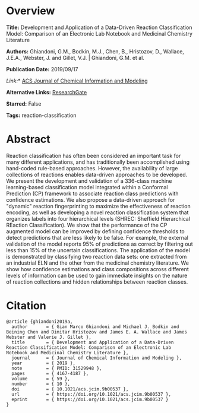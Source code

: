 # Overview
**Title:**
Development and Application of a Data-Driven Reaction Classification Model: Comparison of an Electronic Lab Notebook and Medicinal Chemistry Literature

**Authors:**
Ghiandoni, G.M., Bodkin, M.J., Chen, B., Hristozov, D., Wallace, J.E.A., Webster, J. and Gillet, V.J. |
Ghiandoni, G.M. et al.

**Publication Date:**
2019/09/17

*Link:**
[ACS Journal of Chemical Information and Modeling](https://pubs.acs.org/doi/10.1021/acs.jcim.9b00537)

**Alternative Links:**
[ResearchGate](https://www.researchgate.net/publication/335884361_Development_and_Application_of_a_Data-Driven_Reaction_Classification_Model_Comparison_of_an_ELN_and_the_Medicinal_Chemistry_Literature)

**Starred:**
False

**Tags:**
reaction-classification


# Abstract
Reaction classification has often been considered an important task for many different applications, and has traditionally been accomplished using hand-coded rule-based approaches.
However, the availability of large collections of reactions enables data-driven approaches to be developed.
We present the development and validation of a 336-class machine learning-based classification model integrated within a Conformal Prediction (CP) framework to associate reaction class predictions with confidence estimations.
We also propose a data-driven approach for "dynamic" reaction fingerprinting to maximize the effectiveness of reaction encoding, as well as developing a novel reaction classification system that organizes labels into four hierarchical levels (SHREC: Sheffield Hierarchical REaction Classification).
We show that the performance of the CP augmented model can be improved by defining confidence thresholds to detect predictions that are less likely to be false.
For example, the external validation of the model reports 95% of predictions as correct by filtering out less than 15% of the uncertain classifications.
The application of the model is demonstrated by classifying two reaction data sets: one extracted from an industrial ELN and the other from the medicinal chemistry literature.
We show how confidence estimations and class compositions across different levels of information can be used to gain immediate insights on the nature of reaction collections and hidden relationships between reaction classes.


# Citation
```
@article {ghiandoni2019a,
  author       = { Gian Marco Ghiandoni and Michael J. Bodkin and Beining Chen and Dimitar Hristozov and James E. A. Wallace and James Webster and Valerie J. Gillet },
  title        = { Development and Application of a Data-Driven Reaction Classification Model: Comparison of an Electronic Lab Notebook and Medicinal Chemistry Literature },
  journal      = { Journal of Chemical Information and Modeling },
  year         = { 2019 },
  note         = { PMID: 31529948 },
  pages        = { 4167-4187 },
  volume       = { 59 },
  number       = { 10 },
  doi          = { 10.1021/acs.jcim.9b00537 },
  url          = { https://doi.org/10.1021/acs.jcim.9b00537 },
  eprint       = { https://doi.org/10.1021/acs.jcim.9b00537 }
}
```
